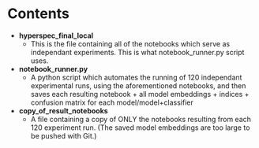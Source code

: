 # Contents

- **hyperspec_final_local**
  - This is the file containing all of the notebooks which serve as independant experiments. This is what notebook_runner.py script uses.
- **notebook_runner.py**
  - A python script which automates the running of 120 independant experimental runs, using the aforementioned notebooks, and then saves each resulting notebook + all model embeddings + indices + confusion matrix for each model/model+classifier
- **copy_of_result_notebooks**
  - A file containing a copy of ONLY the notebooks resulting from each 120 experiment run. (The saved model embeddings are too large to be pushed with Git.)
